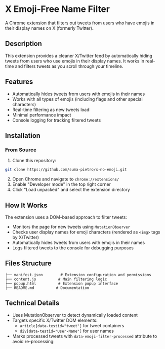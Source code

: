 # X Emoji-Free Name Filter

A Chrome extension that filters out tweets from users who have emojis in their display names on X (formerly Twitter).

## Description

This extension provides a cleaner X/Twitter feed by automatically hiding tweets from users who use emojis in their display names. It works in real-time and filters tweets as you scroll through your timeline.

## Features

- Automatically hides tweets from users with emojis in their names
- Works with all types of emojis (including flags and other special characters)
- Real-time filtering as new tweets load
- Minimal performance impact
- Console logging for tracking filtered tweets

## Installation

### From Source
1. Clone this repository:
```bash
git clone https://github.com/suma-pietro/x-no-emoji.git
```

2. Open Chrome and navigate to `chrome://extensions/`
3. Enable "Developer mode" in the top right corner
4. Click "Load unpacked" and select the extension directory

## How It Works

The extension uses a DOM-based approach to filter tweets:
- Monitors the page for new tweets using `MutationObserver`
- Checks user display names for emoji characters (rendered as `<img>` tags by X/Twitter)
- Automatically hides tweets from users with emojis in their names
- Logs filtered tweets to the console for debugging purposes

## Files Structure

```
├── manifest.json        # Extension configuration and permissions
├── content.js          # Main filtering logic
├── popup.html          # Extension popup interface
├── README.md          # Documentation
```

## Technical Details

- Uses MutationObserver to detect dynamically loaded content
- Targets specific X/Twitter DOM elements:
  - `article[data-testid="tweet"]` for tweet containers
  - `div[data-testid="User-Name"]` for user names
- Marks processed tweets with `data-emoji-filter-processed` attribute to avoid re-processing

